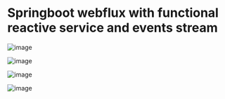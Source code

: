 # Springboot webflux with functional reactive service and events stream

![image](https://github.com/brunosuza/webflux/assets/13911181/244da85c-523e-4394-974a-9eaa2e0566e7)

![image](https://github.com/brunosuza/webflux/assets/13911181/943c4e58-a92c-48f7-91ba-32d63c5adc65)

![image](https://github.com/brunosuza/webflux/assets/13911181/6040808e-5b64-4527-92a2-22c740a9d769)

![image](https://github.com/brunosuza/webflux/assets/13911181/e9f3f0de-e26c-4b0a-be45-4bd8de821990)
